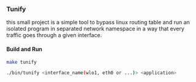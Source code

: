 ### Tunify

this small project is a simple tool to bypass linux routing table and run an isolated program in separated network
namespace in a way that every traffic goes through a given interface.

#### Build and Run

```bash
make tunify
```

```bash
./bin/tunify <interface_name(wlo1, eth0 or ...)> <application>
